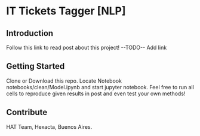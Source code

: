 # IT Tickets Tagger [NLP]
## Introduction 
Follow this link to read post about this project!
--TODO-- Add link

## Getting Started
Clone or Download this repo. 
Locate Notebook notebooks/clean/Model.ipynb and start jupyter notebook.
Feel free to run all cells to reproduce given results in post and even test your own methods!

## Contribute
HAT Team, Hexacta, Buenos Aires.
